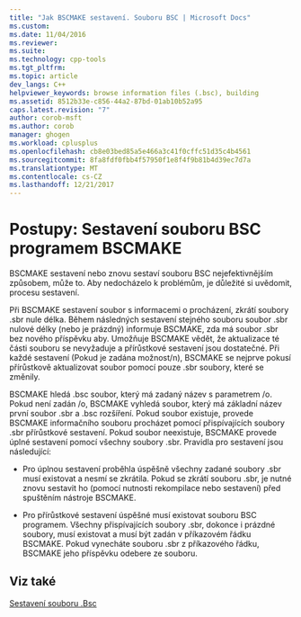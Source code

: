 ```yaml
---
title: "Jak BSCMAKE sestavení. Souboru BSC | Microsoft Docs"
ms.custom: 
ms.date: 11/04/2016
ms.reviewer: 
ms.suite: 
ms.technology: cpp-tools
ms.tgt_pltfrm: 
ms.topic: article
dev_langs: C++
helpviewer_keywords: browse information files (.bsc), building
ms.assetid: 8512b33e-c856-44a2-87bd-01ab10b52a95
caps.latest.revision: "7"
author: corob-msft
ms.author: corob
manager: ghogen
ms.workload: cplusplus
ms.openlocfilehash: cb8e03bed85a5e466a3c41f0cffc51d35c4b4561
ms.sourcegitcommit: 8fa8fdf0fbb4f57950f1e8f4f9b81b4d39ec7d7a
ms.translationtype: MT
ms.contentlocale: cs-CZ
ms.lasthandoff: 12/21/2017
---
```

# <a name="how-bscmake-builds-a-bsc-file"></a>Postupy: Sestavení souboru BSC programem BSCMAKE
BSCMAKE sestavení nebo znovu sestaví souboru BSC nejefektivnějším způsobem, může to. Aby nedocházelo k problémům, je důležité si uvědomit, procesu sestavení.  
  
 Při BSCMAKE sestavení soubor s informacemi o procházení, zkrátí soubory .sbr nule délka. Během následných sestavení stejného souboru soubor .sbr nulové délky (nebo je prázdný) informuje BSCMAKE, zda má soubor .sbr bez nového příspěvku aby. Umožňuje BSCMAKE vědět, že aktualizace té části souboru se nevyžaduje a přírůstkové sestavení jsou dostatečné. Při každé sestavení (Pokud je zadána možnost/n), BSCMAKE se nejprve pokusí přírůstkově aktualizovat soubor pomocí pouze .sbr soubory, které se změnily.  
  
 BSCMAKE hledá .bsc soubor, který má zadaný název s parametrem /o. Pokud není zadán /o, BSCMAKE vyhledá soubor, který má základní název první soubor .sbr a .bsc rozšíření. Pokud soubor existuje, provede BSCMAKE informačního souboru procházet pomocí přispívajících soubory .sbr přírůstkové sestavení. Pokud soubor neexistuje, BSCMAKE provede úplné sestavení pomocí všechny soubory .sbr. Pravidla pro sestavení jsou následující:  
  
-   Pro úplnou sestavení proběhla úspěšně všechny zadané soubory .sbr musí existovat a nesmí se zkrátila. Pokud se zkrátí souboru .sbr, je nutné znovu sestavit ho (pomocí nutnosti rekompilace nebo sestavení) před spuštěním nástroje BSCMAKE.  
  
-   Pro přírůstkové sestavení úspěšné musí existovat souboru BSC programem. Všechny přispívajících soubory .sbr, dokonce i prázdné soubory, musí existovat a musí být zadán v příkazovém řádku BSCMAKE. Pokud vynecháte souboru .sbr z příkazového řádku, BSCMAKE jeho příspěvku odebere ze souboru.  
  
## <a name="see-also"></a>Viz také  
 [Sestavení souboru .Bsc](../../build/reference/building-a-dot-bsc-file.md)